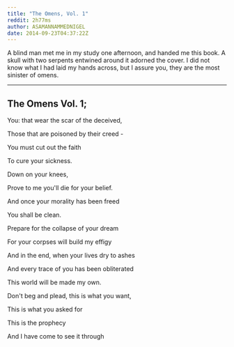```yaml
---
title: "The Omens, Vol. 1"
reddit: 2h77ms
author: ASAMANNAMMEDNIGEL
date: 2014-09-23T04:37:22Z
---
```


A blind man met me in my study one afternoon, and handed me this book. A skull with two serpents entwined around it adorned the cover. I did not know what I had laid my hands across, but I assure you, they are the most sinister of omens.

-----------------------------------------------------------

The Omens Vol. 1;
--------------

You: that wear the scar of the deceived,

Those that are poisoned by their creed -

You must cut out the faith
 
To cure your sickness.



Down on your knees,

Prove to me you'll die for your belief.

And once your morality has been freed

You shall be clean.




Prepare for the collapse of your dream

For your corpses will build my effigy



And in the end, when your lives dry to ashes

And every trace of you has been obliterated

This world will be made my own.



Don't beg and plead, this is what you want,

This is what you asked for

This is the prophecy

And I have come to see it through
